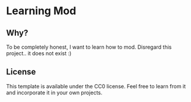 # Learning Mod

## Why?

To be completely honest, I want to learn how to mod. Disregard this project.. it does not exist
:)

## License

This template is available under the CC0 license. Feel free to learn from it and incorporate it in your own projects.
